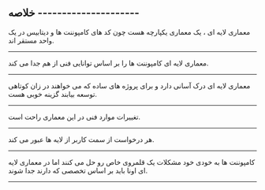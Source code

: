 ## خلاصه ---------------------

معماری لایه ای ، یک معماری یکپارچه هست چون کد های کامپوننت ها و دیتابیس در یک واحد مستقر اند.

---

معماری لایه ای کامپوننت ها را بر اساس توانایی فنی از هم جدا می کند.

---

معماری لایه ای درک آسانی دارد و برای پروژه های ساده که می خواهند در زان کوتاهی توسعه بیابند گزینه خوبی هست.

---

تغییرات موارد فنی در این معماری راحت است.

---

هر درخواست از سمت کاربر از لایه ها عبور می کند.

---

کامپوننت ها به خودی خود مشکلات یک قلمروی خاص رو حل می کنند اما در معماری لایه ای اونا باید بر اساس تخصصی که دارند جدا شوند.

---

